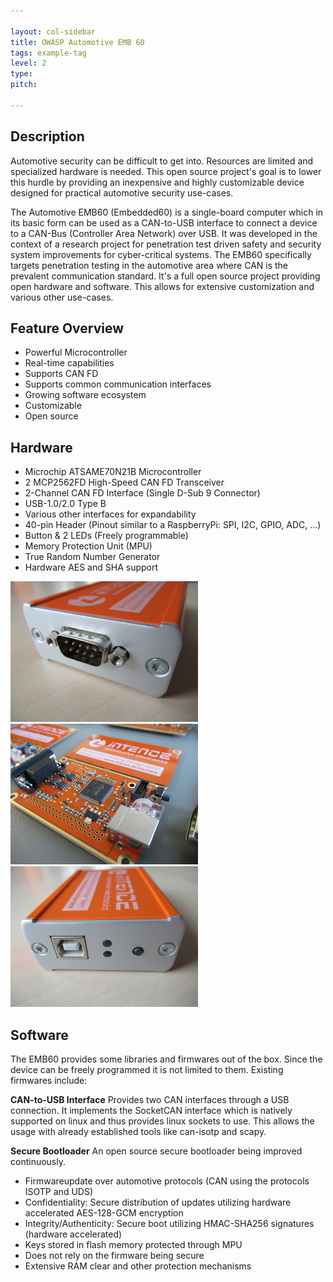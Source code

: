 ```yaml
---

layout: col-sidebar
title: OWASP Automotive EMB 60
tags: example-tag
level: 2
type: 
pitch: 

---
```


## Description
Automotive security can be difficult to get into. Resources are limited and specialized hardware is needed. This open source project's goal is to lower this hurdle by providing an inexpensive and highly customizable device designed for practical automotive security use-cases.

The Automotive EMB60 (Embedded60) is a single-board computer which in its basic form can be used as a CAN-to-USB interface to connect a device to a CAN-Bus (Controller Area Network) over USB. It was developed in the context of a research project for penetration test driven safety and security system improvements for cyber-critical systems. The EMB60 specifically targets penetration testing in the automotive area where CAN is the prevalent communication standard. It's a full open source project providing open hardware and software. This allows for extensive customization and various other use-cases. 

## Feature Overview
* Powerful Microcontroller
* Real-time capabilities
* Supports CAN FD
* Supports common communication interfaces
* Growing software ecosystem
* Customizable
* Open source

## Hardware

* Microchip ATSAME70N21B Microcontroller
* 2 MCP2562FD High-Speed CAN FD Transceiver
* 2-Channel CAN FD Interface (Single D-Sub 9 Connector)
* USB-1.0/2.0 Type B
* Various other interfaces for expandability
* 40-pin Header (Pinout similar to a RaspberryPi: SPI, I2C, GPIO, ADC, ...)
* Button & 2 LEDs (Freely programmable)
* Memory Protection Unit (MPU)
* True Random Number Generator
* Hardware AES and SHA support

<p float="left">
    <img width="300" src="assets/images/IMG_0171_small.jpg">
    <img width="300" src="assets/images/IMG_0145_small.jpg">
    <img width="300" src="assets/images/IMG_0170_small.jpg">
</p>


## Software
The EMB60 provides some libraries and firmwares out of the box. Since the device can be freely programmed it is not limited to them.
Existing firmwares include:

**CAN-to-USB Interface**
Provides two CAN interfaces through a USB connection. It implements the SocketCAN interface which is natively supported on linux and thus provides linux sockets to use. This allows the usage with already established tools like can-isotp and scapy.

**Secure Bootloader**
An open source secure bootloader being improved continuously.
* Firmwareupdate over automotive protocols (CAN using the protocols ISOTP and UDS)
* Confidentiality: Secure distribution of updates utilizing hardware accelerated AES-128-GCM encryption
* Integrity/Authenticity: Secure boot utilizing HMAC-SHA256 signatures (hardware accelerated)
* Keys stored in flash memory protected through MPU
* Does not rely on the firmware being secure
* Extensive RAM clear and other protection mechanisms








